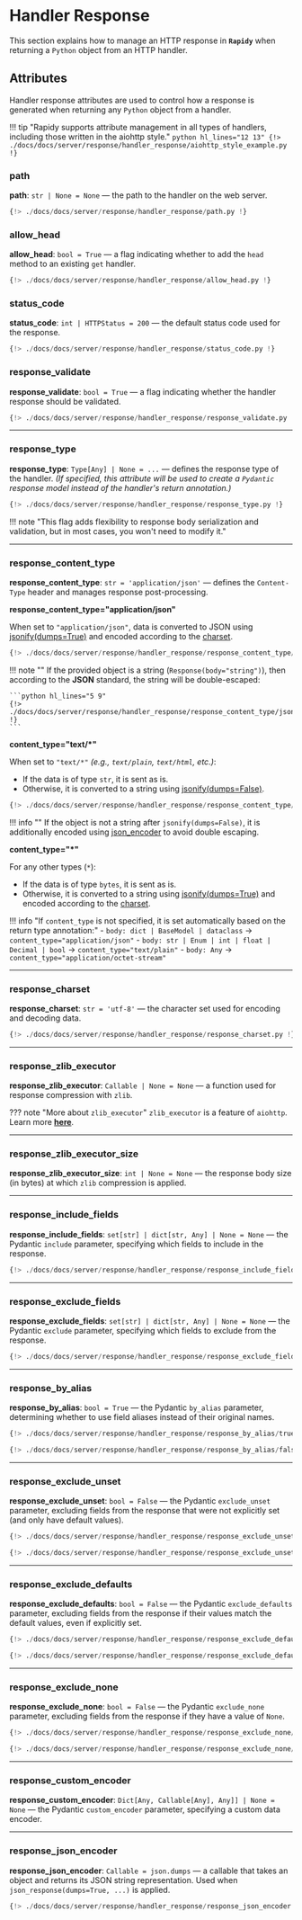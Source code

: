 # Handler Response
This section explains how to manage an HTTP response in **`Rapidy`** when returning a `Python` object from an HTTP handler.

## Attributes
Handler response attributes are used to control how a response is generated when returning any `Python` object from a handler.

!!! tip "Rapidy supports attribute management in all types of handlers, including those written in the aiohttp style."
    ```python hl_lines="12 13"
    {!> ./docs/docs/server/response/handler_response/aiohttp_style_example.py !}
    ```

### path

**path**: `str | None = None` — the path to the handler on the web server.

```python hl_lines="4"
{!> ./docs/docs/server/response/handler_response/path.py !}
```

### allow_head

**allow_head**: `bool = True` — a flag indicating whether to add the `head` method to an existing `get` handler.

```python hl_lines="5"
{!> ./docs/docs/server/response/handler_response/allow_head.py !}
```

### status_code

**status_code**: `int | HTTPStatus = 200` — the default status code used for the response.

```python hl_lines="6 13"
{!> ./docs/docs/server/response/handler_response/status_code.py !}
```

### response_validate

**response_validate**: `bool = True` — a flag indicating whether the handler response should be validated.

```python hl_lines="5"
{!> ./docs/docs/server/response/handler_response/response_validate.py !}
```

---

### response_type

**response_type**: `Type[Any] | None = ...` — defines the response type of the handler.
*(If specified, this attribute will be used to create a `Pydantic` response model instead of the handler's return annotation.)*

```python hl_lines="6"
{!> ./docs/docs/server/response/handler_response/response_type.py !}
```

!!! note "This flag adds flexibility to response body serialization and validation, but in most cases, you won't need to modify it."

---

### response_content_type

**response_content_type**: `str = 'application/json'` — defines the `Content-Type` header and manages response post-processing.

**response_content_type="application/json"**

When set to `"application/json"`, data is converted to JSON using [jsonify(dumps=True)](../../../encoders) and encoded according to
the [charset](#charset).

```python hl_lines="5 9"
{!> ./docs/docs/server/response/handler_response/response_content_type/json_dict.py !}
```

!!! note ""
    If the provided object is a string (`Response(body="string")`), then according to the **JSON** standard, the string will be double-escaped:

    ```python hl_lines="5 9"
    {!> ./docs/docs/server/response/handler_response/response_content_type/json_str.py !}
    ```

**content_type="text/*"**

When set to `"text/*"` *(e.g., `text/plain`, `text/html`, etc.)*:

- If the data is of type `str`, it is sent as is.
- Otherwise, it is converted to a string using [jsonify(dumps=False)](../../../encoders).

```python hl_lines="5 9"
{!> ./docs/docs/server/response/handler_response/response_content_type/text.py !}
```

!!! info ""
    If the object is not a string after `jsonify(dumps=False)`, it is additionally encoded using [json_encoder](#json_encoder)
    to avoid double escaping.

**content_type="*"**

For any other types (`*`):

- If the data is of type `bytes`, it is sent as is.
- Otherwise, it is converted to a string using [jsonify(dumps=True)](../../../encoders) and encoded according to the [charset](#charset).

!!! info "If `content_type` is not specified, it is set automatically based on the return type annotation:"
    - `body: dict | BaseModel | dataclass` → `content_type="application/json"`
    - `body: str | Enum | int | float | Decimal | bool` → `content_type="text/plain"`
    - `body: Any` → `content_type="application/octet-stream"`

---

### response_charset

**response_charset**: `str = 'utf-8'` — the character set used for encoding and decoding data.

```python hl_lines="5"
{!> ./docs/docs/server/response/handler_response/response_charset.py !}
```

---

### response_zlib_executor

**response_zlib_executor**: `Callable | None = None` — a function used for response compression with `zlib`.

??? note "More about `zlib_executor`"
    `zlib_executor` is a feature of `aiohttp`.
    Learn more **<a href="https://docs.aiohttp.org/en/stable/web_reference.html" target="_blank">here</a>**.

---

### response_zlib_executor_size

**response_zlib_executor_size**: `int | None = None` — the response body size (in bytes) at which `zlib` compression is applied.

---

### response_include_fields

**response_include_fields**: `set[str] | dict[str, Any] | None = None` — the Pydantic `include` parameter, specifying which fields to include in the response.

```python hl_lines="10"
{!> ./docs/docs/server/response/handler_response/response_include_fields.py !}
```

---

### response_exclude_fields

**response_exclude_fields**: `set[str] | dict[str, Any] | None = None` — the Pydantic `exclude` parameter, specifying which fields to exclude from the response.

```python hl_lines="10"
{!> ./docs/docs/server/response/handler_response/response_exclude_fields.py !}
```

---

### response_by_alias

**response_by_alias**: `bool = True` — the Pydantic `by_alias` parameter, determining whether to use field aliases instead of their original names.

```python hl_lines="9"
{!> ./docs/docs/server/response/handler_response/response_by_alias/true.py !}
```
```python hl_lines="4"
{!> ./docs/docs/server/response/handler_response/response_by_alias/false.py !}
```

---

### response_exclude_unset

**response_exclude_unset**: `bool = False` — the Pydantic `exclude_unset` parameter, excluding fields from the response that were not explicitly set
(and only have default values).

```python hl_lines="10"
{!> ./docs/docs/server/response/handler_response/response_exclude_unset/false.py !}
```
```python hl_lines="4"
{!> ./docs/docs/server/response/handler_response/response_exclude_unset/true.py !}
```

---

### response_exclude_defaults

**response_exclude_defaults**: `bool = False` — the Pydantic `exclude_defaults` parameter, excluding fields from the response if their values
match the default values, even if explicitly set.

```python hl_lines="9"
{!> ./docs/docs/server/response/handler_response/response_exclude_defaults/false.py !}
```
```python hl_lines="4"
{!> ./docs/docs/server/response/handler_response/response_exclude_defaults/true.py !}
```

---

### response_exclude_none

**response_exclude_none**: `bool = False` — the Pydantic `exclude_none` parameter, excluding fields from the response if they have a value of `None`.

```python hl_lines="10"
{!> ./docs/docs/server/response/handler_response/response_exclude_none/false.py !}
```
```python hl_lines="4"
{!> ./docs/docs/server/response/handler_response/response_exclude_none/true.py !}
```

---

### response_custom_encoder

**response_custom_encoder**: `Dict[Any, Callable[Any], Any]] | None = None` — the Pydantic `custom_encoder` parameter, specifying a custom data encoder.

---

### response_json_encoder

**response_json_encoder**: `Callable = json.dumps` — a callable that takes an object and returns its JSON string representation.
Used when `json_response(dumps=True, ...)` is applied.

```python hl_lines="9"
{!> ./docs/docs/server/response/handler_response/response_json_encoder.py !}
```
